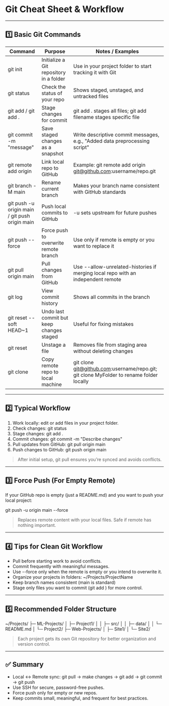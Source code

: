 # Git Cheat Sheet & Workflow

---

## 1️⃣ Basic Git Commands

| Command | Purpose | Notes / Examples |
|---------|---------|-----------------|
| git init | Initialize a Git repository in a folder | Use in your project folder to start tracking it with Git |
| git status | Check the status of your repo | Shows staged, unstaged, and untracked files |
| git add <file> / git add . | Stage changes for commit | git add . stages all files; git add filename stages specific file |
| git commit -m "message" | Save staged changes as a snapshot | Write descriptive commit messages, e.g., "Added data preprocessing script" |
| git remote add origin <repo-url> | Link local repo to GitHub | Example: git remote add origin git@github.com:username/repo.git |
| git branch -M main | Rename current branch | Makes your branch name consistent with GitHub standards |
| git push -u origin main / git push origin main | Push local commits to GitHub | -u sets upstream for future pushes |
| git push --force | Force push to overwrite remote branch | Use only if remote is empty or you want to replace it |
| git pull origin main | Pull changes from GitHub | Use --allow-unrelated-histories if merging local repo with an independent remote |
| git log | View commit history | Shows all commits in the branch |
| git reset --soft HEAD~1 | Undo last commit but keep changes staged | Useful for fixing mistakes |
| git reset <file> | Unstage a file | Removes file from staging area without deleting changes |
| git clone <repo-url> | Copy remote repo to local machine | git clone git@github.com:username/repo.git; git clone <repo-url> MyFolder to rename folder locally |

---

## 2️⃣ Typical Workflow

1. Work locally: edit or add files in your project folder.
2. Check changes:
   git status
3. Stage changes:
   git add .
4. Commit changes:
   git commit -m "Describe changes"
5. Pull updates from GitHub:
   git pull origin main
6. Push changes to GitHub:
   git push origin main

> After initial setup, git pull ensures you’re synced and avoids conflicts.

---

## 3️⃣ Force Push (For Empty Remote)

If your GitHub repo is empty (just a README.md) and you want to push your local project:

git push -u origin main --force

> Replaces remote content with your local files. Safe if remote has nothing important.

---

## 4️⃣ Tips for Clean Git Workflow

- Pull before starting work to avoid conflicts.
- Commit frequently with meaningful messages.
- Use --force only when the remote is empty or you intend to overwrite it.
- Organize your projects in folders: ~/Projects/ProjectName
- Keep branch names consistent (main is standard)
- Stage only files you want to commit (git add <file>) for more control.

---

## 5️⃣ Recommended Folder Structure

~/Projects/
    ├─ ML-Projects/
    │    ├─ Project1/
    │    │    ├─ src/
    │    │    ├─ data/
    │    │    └─ README.md
    │    └─ Project2/
    ├─ Web-Projects/
    │    ├─ Site1/
    │    └─ Site2/

> Each project gets its own Git repository for better organization and version control.

---

## ✅ Summary

- Local ↔ Remote sync: git pull → make changes → git add → git commit → git push
- Use SSH for secure, password-free pushes.
- Force push only for empty or new repos.
- Keep commits small, meaningful, and frequent for best practices.
